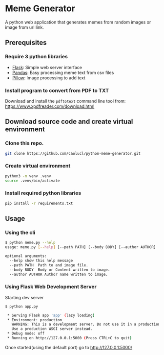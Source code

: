 # Meme Generator

A python web application that generates memes from random images or image from url link.

## Prerequisites

### Require 3 python libraries
* [Flask](https://github.com/pallets/flask): Simple web server interface
* [Pandas](https://github.com/pandas-dev/pandas): Easy processing meme text from csv files
* [Pillow](https://github.com/python-pillow/Pillow): Image processing to add text

### Install program to convert from PDF to TXT
Download and install the `pdftotext` command line tool from: https://www.xpdfreader.com/download.html

## Download source code and create virtual environment

### Clone this repo.
   ```sh
   git clone https://github.com/caolucl/python-meme-generator.git
   ```
### Create virtual environment 
   ```sh
   python3 -m venv .venv
   source .venv/bin/activate
   ```
### Install required python libraries
   ```sh
   pip install -r requirements.txt
  ```
  
## Usage

### Using the cli

```sh
$ python meme.py --help
usage: meme.py [--help] [--path PATH] [--body BODY] [--author AUTHOR]

optional arguments:
  --help show this help message
  --path PATH  Path to and image file.
  --body BODY  Body or Content written to image.
  --author AUTHOR Author name written to image.
```

### Using Flask Web Development Server
Starting dev server
```sh
$ python app.py

 * Serving Flask app 'app' (lazy loading)
 * Environment: production
   WARNING: This is a development server. Do not use it in a production deployment.
   Use a production WSGI server instead.
 * Debug mode: off
 * Running on http://127.0.0.1:5000 (Press CTRL+C to quit)
```
Once started(using the default port) go to http://127.0.0.1:5000/
